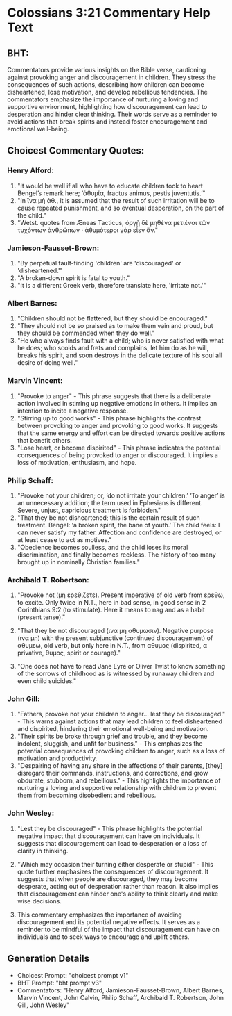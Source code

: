 # Colossians 3:21 Commentary Help Text

## BHT:
Commentators provide various insights on the Bible verse, cautioning against provoking anger and discouragement in children. They stress the consequences of such actions, describing how children can become disheartened, lose motivation, and develop rebellious tendencies. The commentators emphasize the importance of nurturing a loving and supportive environment, highlighting how discouragement can lead to desperation and hinder clear thinking. Their words serve as a reminder to avoid actions that break spirits and instead foster encouragement and emotional well-being.

## Choicest Commentary Quotes:
### Henry Alford:
1. "It would be well if all who have to educate children took to heart Bengel’s remark here; ‘ἀθυμία, fractus animus, pestis juventutis.’" 
2. "In ἵνα μὴ ἀθ., it is assumed that the result of such irritation will be to cause repeated punishment, and so eventual desperation, on the part of the child."
3. "Wetst. quotes from Æneas Tacticus, ὀργῇ δὲ μηθένα μετιέναι τῶν τυχόντων ἀνθρώπων · ἀθυμότεροι γὰρ εἶεν ἄν."

### Jamieson-Fausset-Brown:
1. "By perpetual fault-finding 'children' are 'discouraged' or 'disheartened.'" 
2. "A broken-down spirit is fatal to youth." 
3. "It is a different Greek verb, therefore translate here, 'irritate not.'"

### Albert Barnes:
1. "Children should not be flattered, but they should be encouraged."
2. "They should not be so praised as to make them vain and proud, but they should be commended when they do well."
3. "He who always finds fault with a child; who is never satisfied with what he does; who scolds and frets and complains, let him do as he will, breaks his spirit, and soon destroys in the delicate texture of his soul all desire of doing well."

### Marvin Vincent:
1. "Provoke to anger" - This phrase suggests that there is a deliberate action involved in stirring up negative emotions in others. It implies an intention to incite a negative response.
2. "Stirring up to good works" - This phrase highlights the contrast between provoking to anger and provoking to good works. It suggests that the same energy and effort can be directed towards positive actions that benefit others.
3. "Lose heart, or become dispirited" - This phrase indicates the potential consequences of being provoked to anger or discouraged. It implies a loss of motivation, enthusiasm, and hope.

### Philip Schaff:
1. "Provoke not your children; or, ‘do not irritate your children.’ ‘To anger’ is an unnecessary addition; the term used in Ephesians is different. Severe, unjust, capricious treatment is forbidden."
2. "That they be not disheartened; this is the certain result of such treatment. Bengel: ‘a broken spirit, the bane of youth.’ The child feels: I can never satisfy my father. Affection and confidence are destroyed, or at least cease to act as motives."
3. "Obedience becomes soulless, and the child loses its moral discrimination, and finally becomes reckless. The history of too many brought up in nominally Christian families."

### Archibald T. Robertson:
1. "Provoke not (μη ερεθιζετε). Present imperative of old verb from ερεθω, to excite. Only twice in N.T., here in bad sense, in good sense in 2 Corinthians 9:2 (to stimulate). Here it means to nag and as a habit (present tense)."

2. "That they be not discouraged (ινα μη αθυμωσιν). Negative purpose (ινα μη) with the present subjunctive (continued discouragement) of αθυμεω, old verb, but only here in N.T., from αθυμος (dispirited, α privative, θυμος, spirit or courage)."

3. "One does not have to read Jane Eyre or Oliver Twist to know something of the sorrows of childhood as is witnessed by runaway children and even child suicides."

### John Gill:
1. "Fathers, provoke not your children to anger... lest they be discouraged." - This warns against actions that may lead children to feel disheartened and dispirited, hindering their emotional well-being and motivation.
2. "Their spirits be broke through grief and trouble, and they become indolent, sluggish, and unfit for business." - This emphasizes the potential consequences of provoking children to anger, such as a loss of motivation and productivity.
3. "Despairing of having any share in the affections of their parents, [they] disregard their commands, instructions, and corrections, and grow obdurate, stubborn, and rebellious." - This highlights the importance of nurturing a loving and supportive relationship with children to prevent them from becoming disobedient and rebellious.

### John Wesley:
1. "Lest they be discouraged" - This phrase highlights the potential negative impact that discouragement can have on individuals. It suggests that discouragement can lead to desperation or a loss of clarity in thinking.

2. "Which may occasion their turning either desperate or stupid" - This quote further emphasizes the consequences of discouragement. It suggests that when people are discouraged, they may become desperate, acting out of desperation rather than reason. It also implies that discouragement can hinder one's ability to think clearly and make wise decisions.

3. This commentary emphasizes the importance of avoiding discouragement and its potential negative effects. It serves as a reminder to be mindful of the impact that discouragement can have on individuals and to seek ways to encourage and uplift others.


## Generation Details
- Choicest Prompt: "choicest prompt v1"
- BHT Prompt: "bht prompt v3"
- Commentators: "Henry Alford, Jamieson-Fausset-Brown, Albert Barnes, Marvin Vincent, John Calvin, Philip Schaff, Archibald T. Robertson, John Gill, John Wesley"
